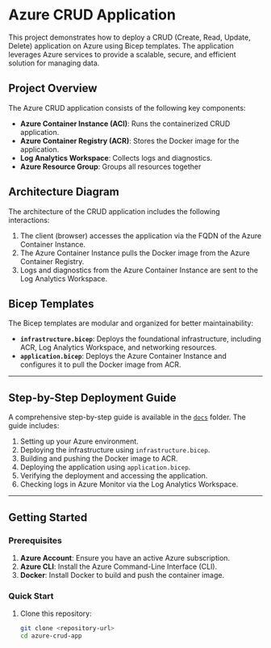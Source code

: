# Azure CRUD Application

This project demonstrates how to deploy a CRUD (Create, Read, Update, Delete) application on Azure using Bicep templates. The application leverages Azure services to provide a scalable, secure, and efficient solution for managing data.

## Project Overview

The Azure CRUD application consists of the following key components:

- **Azure Container Instance (ACI)**: Runs the containerized CRUD application.
- **Azure Container Registry (ACR)**: Stores the Docker image for the application.
- **Log Analytics Workspace**: Collects logs and diagnostics.
- **Azure Resource Group**: Groups all resources together

## Architecture Diagram

The architecture of the CRUD application includes the following interactions:
1. The client (browser) accesses the application via the FQDN of the Azure Container Instance.
2. The Azure Container Instance pulls the Docker image from the Azure Container Registry.
3. Logs and diagnostics from the Azure Container Instance are sent to the Log Analytics Workspace.

## Bicep Templates

The Bicep templates are modular and organized for better maintainability:

- **`infrastructure.bicep`**: Deploys the foundational infrastructure, including ACR, Log Analytics Workspace, and networking resources.
- **`application.bicep`**: Deploys the Azure Container Instance and configures it to pull the Docker image from ACR.

---

## Step-by-Step Deployment Guide

A comprehensive step-by-step guide is available in the [`docs`](./docs/step-by-step-guide.md) folder. The guide includes:
1. Setting up your Azure environment.
2. Deploying the infrastructure using `infrastructure.bicep`.
3. Building and pushing the Docker image to ACR.
4. Deploying the application using `application.bicep`.
5. Verifying the deployment and accessing the application.
6. Checking logs in Azure Monitor via the Log Analytics Workspace.

---

## Getting Started

### Prerequisites
1. **Azure Account**: Ensure you have an active Azure subscription.
2. **Azure CLI**: Install the Azure Command-Line Interface (CLI).
3. **Docker**: Install Docker to build and push the container image.

### Quick Start
1. Clone this repository:
   ```sh
   git clone <repository-url>
   cd azure-crud-app